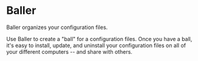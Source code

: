 # Baller

Baller organizes your configuration files.

Use Baller to create a "ball" for a configuration files. Once you have a ball, it's easy to install, update, and uninstall your configuration files on all of your different computers -- and share with others.
